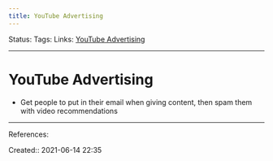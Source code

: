 ```yaml
---
title: YouTube Advertising
---
```

Status:
Tags: 
Links: [YouTube Advertising](out/youtube-advertising.md)
___
# YouTube Advertising
- Get people to put in their email when giving content, then spam them with video recommendations
___
References:

Created:: 2021-06-14 22:35